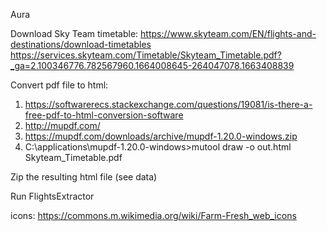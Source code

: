 Aura

Download Sky Team timetable: 
https://www.skyteam.com/EN/flights-and-destinations/download-timetables
https://services.skyteam.com/Timetable/Skyteam_Timetable.pdf?_ga=2.100346776.782567960.1664008645-264047078.1663408839

Convert pdf file to html:
1. https://softwarerecs.stackexchange.com/questions/19081/is-there-a-free-pdf-to-html-conversion-software
2. http://mupdf.com/
3. https://mupdf.com/downloads/archive/mupdf-1.20.0-windows.zip
4. C:\applications\mupdf-1.20.0-windows>mutool draw -o out.html Skyteam_Timetable.pdf

Zip the resulting html file (see data)

Run FlightsExtractor

icons:
https://commons.m.wikimedia.org/wiki/Farm-Fresh_web_icons